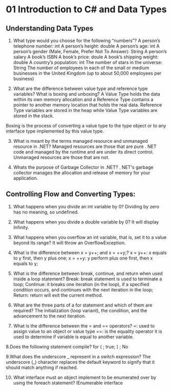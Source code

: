 # 01 Introduction to C# and Data Types
## Understanding Data Types

1. What type would you choose for the following “numbers”? 
   A person’s telephone number: int
   A person’s height: double
   A person’s age: int
   A person’s gender (Male, Female, Prefer Not To Answer): String
   A person’s salary A book’s ISBN A book’s price: doule
   A book’s shipping weight: double
   A country’s population: int
   The number of stars in the universe: String
   The number of employees in each of the small or medium businesses in the United Kingdom (up to about 50,000 employees per business) 

2. What are the difference between value type and reference type variables? What is boxing and unboxing?
A Value Type holds the data within its own memory allocation and a Reference Type contains a pointer to another memory location that holds the real data. 
Reference Type variables are stored in the heap while Value Type variables are stored in the stack.

Boxing is the process of converting a value type to the type object or to any interface type implemented by this value type.

3. What is meant by the terms managed resource and unmanaged resource in .NET?
Managed resources are those that are pure . NET code and managed by the runtime and are under its direct control. 
Unmanaged resources are those that are not.

4. Whats the purpose of Garbage Collector in .NET? 
. NET's garbage collector manages the allocation and release of memory for your application.

## Controlling Flow and Converting Types:
1. What happens when you divide an int variable by 0? 
Dividing by zero has no meaning, so undefined.

2. What happens when you divide a double variable by 0? 
It will display Infinity.

3. What happens when you overflow an int variable, that is, set it to a value beyond its range? 
It will throw an OverflowException.

4. What is the difference between x = y++; and x = ++y;? 
 x = y++: x equals to y first, then y plus one;
 x = ++y: y perform plus one first, then x equals to y;

5. What is the difference between break, continue, and return when used inside a loop statement? 
Break: break statement is used to terminate a loop;
Continue: it breaks one iteration (in the loop), if a specified condition occurs, and continues with the next iteration in the loop;
Return: return will exit the current method. 

6. What are the three parts of a for statement and which of them are required? 
The initialization (loop variant), the condition, and the advancement to the next iteration.

7. What is the difference between the = and == operators? 
=: used to assign value to an object or value type
==: is the equality operator it is used to determine if variable is equal to another variable.

8.Does the following statement compile? for ( ; true; ) ; 
No

9.What does the underscore _ represent in a switch expression?
The underscore (_) character replaces the default keyword to signify that it should match anything if reached.

10. What interface must an object implement to be enumerated over by using the foreach statement?
IEnumerable interface

